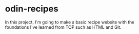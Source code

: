 # odin-recipes

In this project, I'm going to make a basic recipe website with the foundations I've learned from TOP such as HTML and Git.